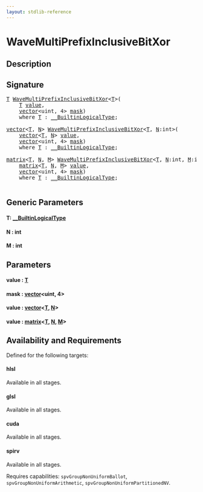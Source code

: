 ```yaml
---
layout: stdlib-reference
---
```


# WaveMultiPrefixInclusiveBitXor

## Description





## Signature 

<pre>
<a href="wavemultiprefixinclusivebitxor-049for.html#typeparam-T" class="code_type">T</a> <a href="wavemultiprefixinclusivebitxor-049for.html">WaveMultiPrefixInclusiveBitXor</a>&lt;<a href="wavemultiprefixinclusivebitxor-049for.html#typeparam-T" class="code_type">T</a>&gt;(
    <a href="wavemultiprefixinclusivebitxor-049for.html#typeparam-T" class="code_type">T</a> <a href="wavemultiprefixinclusivebitxor-049for.html#decl-value" class="code_param">value</a>,
    <a href="../types/vector/index.html" class="code_type">vector</a>&lt;<span class="code_keyword">uint</span>, 4&gt; <a href="wavemultiprefixinclusivebitxor-049for.html#decl-mask" class="code_param">mask</a>)
    <span class='code_keyword'>where</span> <a href="wavemultiprefixinclusivebitxor-049for.html#typeparam-T" class="code_type">T</a> : <a href="../interfaces/0_builtinlogicaltype-029g/index.html" class="code_type">__BuiltinLogicalType</a>;

<a href="../types/vector/index.html" class="code_type">vector</a>&lt;<a href="wavemultiprefixinclusivebitxor-049for.html#typeparam-T" class="code_type">T</a>, <a href="wavemultiprefixinclusivebitxor-049for.html#decl-N" class="code_var">N</a>&gt; <a href="wavemultiprefixinclusivebitxor-049for.html">WaveMultiPrefixInclusiveBitXor</a>&lt;<a href="wavemultiprefixinclusivebitxor-049for.html#typeparam-T" class="code_type">T</a>, <a href="wavemultiprefixinclusivebitxor-049for.html#decl-N" class="code_var">N</a>:<span class="code_keyword">int</span>&gt;(
    <a href="../types/vector/index.html" class="code_type">vector</a>&lt;<a href="wavemultiprefixinclusivebitxor-049for.html#typeparam-T" class="code_type">T</a>, <a href="wavemultiprefixinclusivebitxor-049for.html#decl-N" class="code_var">N</a>&gt; <a href="wavemultiprefixinclusivebitxor-049for.html#decl-value" class="code_param">value</a>,
    <a href="../types/vector/index.html" class="code_type">vector</a>&lt;<span class="code_keyword">uint</span>, 4&gt; <a href="wavemultiprefixinclusivebitxor-049for.html#decl-mask" class="code_param">mask</a>)
    <span class='code_keyword'>where</span> <a href="wavemultiprefixinclusivebitxor-049for.html#typeparam-T" class="code_type">T</a> : <a href="../interfaces/0_builtinlogicaltype-029g/index.html" class="code_type">__BuiltinLogicalType</a>;

<a href="../types/matrix/index.html" class="code_type">matrix</a>&lt;<a href="wavemultiprefixinclusivebitxor-049for.html#typeparam-T" class="code_type">T</a>, <a href="wavemultiprefixinclusivebitxor-049for.html#decl-N" class="code_var">N</a>, <a href="wavemultiprefixinclusivebitxor-049for.html#decl-M" class="code_var">M</a>&gt; <a href="wavemultiprefixinclusivebitxor-049for.html">WaveMultiPrefixInclusiveBitXor</a>&lt;<a href="wavemultiprefixinclusivebitxor-049for.html#typeparam-T" class="code_type">T</a>, <a href="wavemultiprefixinclusivebitxor-049for.html#decl-N" class="code_var">N</a>:<span class="code_keyword">int</span>, <a href="wavemultiprefixinclusivebitxor-049for.html#decl-M" class="code_var">M</a>:<span class="code_keyword">int</span>&gt;(
    <a href="../types/matrix/index.html" class="code_type">matrix</a>&lt;<a href="wavemultiprefixinclusivebitxor-049for.html#typeparam-T" class="code_type">T</a>, <a href="wavemultiprefixinclusivebitxor-049for.html#decl-N" class="code_var">N</a>, <a href="wavemultiprefixinclusivebitxor-049for.html#decl-M" class="code_var">M</a>&gt; <a href="wavemultiprefixinclusivebitxor-049for.html#decl-value" class="code_param">value</a>,
    <a href="../types/vector/index.html" class="code_type">vector</a>&lt;<span class="code_keyword">uint</span>, 4&gt; <a href="wavemultiprefixinclusivebitxor-049for.html#decl-mask" class="code_param">mask</a>)
    <span class='code_keyword'>where</span> <a href="wavemultiprefixinclusivebitxor-049for.html#typeparam-T" class="code_type">T</a> : <a href="../interfaces/0_builtinlogicaltype-029g/index.html" class="code_type">__BuiltinLogicalType</a>;

</pre>

## Generic Parameters

####  <a id="typeparam-T"></a>T: [\_\_BuiltinLogicalType](../interfaces/0_builtinlogicaltype-029g/index.html)
####  <a id="decl-N"></a>N  : int
####  <a id="decl-M"></a>M  : int

## Parameters

####  <a id="decl-value"></a>value  : [T](wavemultiprefixinclusivebitxor-049for.html#typeparam-T)
####  <a id="decl-mask"></a>mask  : [vector](../types/vector/index.html)\<uint, 4\>
####  <a id="decl-value"></a>value  : [vector](../types/vector/index.html)\<[T](../types/vector/index.html#typeparam-T), [N](../types/vector/index.html#decl-N)\>
####  <a id="decl-value"></a>value  : [matrix](../types/matrix/index.html)\<[T](../types/matrix/t-0.html), [N](../types/matrix/index.html#decl-N), [M](../types/matrix/index.html#decl-M)\>

## Availability and Requirements

Defined for the following targets:

#### hlsl
Available in all stages.

#### glsl
Available in all stages.

#### cuda
Available in all stages.

#### spirv
Available in all stages.

Requires capabilities: `spvGroupNonUniformBallot`, `spvGroupNonUniformArithmetic`, `spvGroupNonUniformPartitionedNV`.


